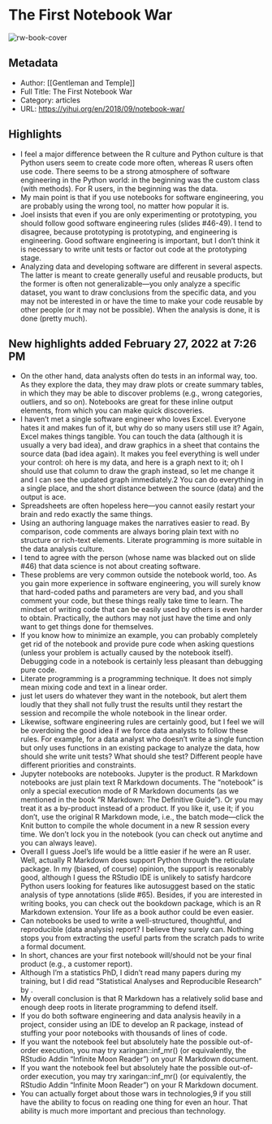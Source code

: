 # The First Notebook War

![rw-book-cover](https://readwise-assets.s3.amazonaws.com/static/images/article2.74d541386bbf.png)

## Metadata
- Author: [[Gentleman and Temple]]
- Full Title: The First Notebook War
- Category: articles
- URL: https://yihui.org/en/2018/09/notebook-war/

## Highlights
- I feel a major difference between the R culture and Python culture is that Python users seem to create code more often, whereas R users often use code. There seems to be a strong atmosphere of software engineering in the Python world: in the beginning was the custom class (with methods). For R users, in the beginning was the data.
- My main point is that if you use notebooks for software engineering, you are probably using the wrong tool, no matter how popular it is.
- Joel insists that even if you are only experimenting or prototyping, you should follow good software engineering rules (slides #46-49). I tend to disagree, because prototyping is prototyping, and engineering is engineering. Good software engineering is important, but I don’t think it is necessary to write unit tests or factor out code at the prototyping stage.
- Analyzing data and developing software are different in several aspects. The latter is meant to create generally useful and reusable products, but the former is often not generalizable—you only analyze a specific dataset, you want to draw conclusions from the specific data, and you may not be interested in or have the time to make your code reusable by other people (or it may not be possible). When the analysis is done, it is done (pretty much).
## New highlights added February 27, 2022 at 7:26 PM
- On the other hand, data analysts often do tests in an informal way, too. As they explore the data, they may draw plots or create summary tables, in which they may be able to discover problems (e.g., wrong categories, outliers, and so on). Notebooks are great for these inline output elements, from which you can make quick discoveries.
- I haven’t met a single software engineer who loves Excel. Everyone hates it and makes fun of it, but why do so many users still use it? Again, Excel makes things tangible. You can touch the data (although it is usually a very bad idea), and draw graphics in a sheet that contains the source data (bad idea again). It makes you feel everything is well under your control: oh here is my data, and here is a graph next to it; oh I should use that column to draw the graph instead, so let me change it and I can see the updated graph immediately.2 You can do everything in a single place, and the short distance between the source (data) and the output is ace.
- Spreadsheets are often hopeless here—you cannot easily restart your brain and redo exactly the same things.
- Using an authoring language makes the narratives easier to read. By comparison, code comments are always boring plain text with no structure or rich-text elements. Literate programming is more suitable in the data analysis culture.
- I tend to agree with the person (whose name was blacked out on slide #46) that data science is not about creating software.
- These problems are very common outside the notebook world, too. As you gain more experience in software engineering, you will surely know that hard-coded paths and parameters are very bad, and you shall comment your code, but these things really take time to learn. The mindset of writing code that can be easily used by others is even harder to obtain. Practically, the authors may not just have the time and only want to get things done for themselves.
- If you know how to minimize an example, you can probably completely get rid of the notebook and provide pure code when asking questions (unless your problem is actually caused by the notebook itself). Debugging code in a notebook is certainly less pleasant than debugging pure code.
- Literate programming is a programming technique. It does not simply mean mixing code and text in a linear order.
- just let users do whatever they want in the notebook, but alert them loudly that they shall not fully trust the results until they restart the session and recompile the whole notebook in the linear order.
- Likewise, software engineering rules are certainly good, but I feel we will be overdoing the good idea if we force data analysts to follow these rules. For example, for a data analyst who doesn’t write a single function but only uses functions in an existing package to analyze the data, how should she write unit tests? What should she test? Different people have different priorities and constraints.
- Jupyter notebooks are notebooks. Jupyter is the product. R Markdown notebooks are just plain text R Markdown documents. The “notebook” is only a special execution mode of R Markdown documents (as we mentioned in the book “R Markdown: The Definitive Guide”). Or you may treat it as a by-product instead of a product. If you like it, use it; if you don’t, use the original R Markdown mode, i.e., the batch mode—click the Knit button to compile the whole document in a new R session every time. We don’t lock you in the notebook (you can check out anytime and you can always leave).
- Overall I guess Joel’s life would be a little easier if he were an R user. Well, actually R Markdown does support Python through the reticulate package. In my (biased, of course) opinion, the support is reasonably good, although I guess the RStudio IDE is unlikely to satisfy hardcore Python users looking for features like autosuggest based on the static analysis of type annotations (slide #65). Besides, if you are interested in writing books, you can check out the bookdown package, which is an R Markdown extension. Your life as a book author could be even easier.
- Can notebooks be used to write a well-structured, thoughtful, and reproducible (data analysis) report? I believe they surely can. Nothing stops you from extracting the useful parts from the scratch pads to write a formal document.
- In short, chances are your first notebook will/should not be your final product (e.g., a customer report).
- Although I’m a statistics PhD, I didn’t read many papers during my training, but I did read “Statistical Analyses and Reproducible Research” by .
- My overall conclusion is that R Markdown has a relatively solid base and enough deep roots in literate programming to defend itself.
- If you do both software engineering and data analysis heavily in a project, consider using an IDE to develop an R package, instead of stuffing your poor notebooks with thousands of lines of code.
- If you want the notebook feel but absolutely hate the possible out-of-order execution, you may try xaringan::inf_mr() (or equivalently, the RStudio Addin “Infinite Moon Reader”) on your R Markdown document.
- If you want the notebook feel but absolutely hate the possible out-of-order execution, you may try xaringan::inf_mr() (or equivalently, the RStudio Addin “Infinite Moon Reader”) on your R Markdown document.
- You can actually forget about those wars in technologies,9 if you still have the ability to focus on reading one thing for even an hour. That ability is much more important and precious than technology.
